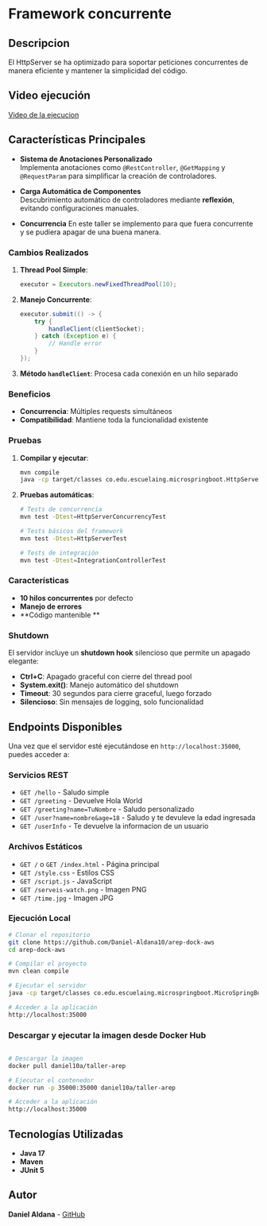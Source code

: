 # Framework concurrente

## Descripcion

El HttpServer se ha optimizado para soportar peticiones concurrentes de manera eficiente y mantener la simplicidad del código.

## Video ejecución
[Video de la ejecucion](https://www.loom.com/share/242d418ee141443fab877865e873e490?sid=667d8ab0-0f03-408a-b8a4-263be2d8c5b3)

## Características Principales

- **Sistema de Anotaciones Personalizado**  
  Implementa anotaciones como `@RestController`, `@GetMapping` y `@RequestParam` para simplificar la creación de controladores.

- **Carga Automática de Componentes**  
  Descubrimiento automático de controladores mediante **reflexión**, evitando configuraciones manuales.
- **Concurrencia**
  En este taller se implemento para que fuera concurrente y se pudiera apagar de una buena manera.

### Cambios Realizados

1. **Thread Pool Simple**: 
   ```java
   executor = Executors.newFixedThreadPool(10);
   ```

2. **Manejo Concurrente**:
   ```java
   executor.submit(() -> {
       try {
           handleClient(clientSocket);
       } catch (Exception e) {
           // Handle error
       }
   });
   ```

3. **Método `handleClient`**: Procesa cada conexión en un hilo separado

### Beneficios

- **Concurrencia**: Múltiples requests simultáneos
- **Compatibilidad**: Mantiene toda la funcionalidad existente


### Pruebas

1. **Compilar y ejecutar**:
   ```bash
   mvn compile
   java -cp target/classes co.edu.escuelaing.microspringboot.HttpServer
   ```

2. **Pruebas automáticas**:
   ```bash
   # Tests de concurrencia
   mvn test -Dtest=HttpServerConcurrencyTest
   
   # Tests básicos del framework
   mvn test -Dtest=HttpServerTest
   
   # Tests de integración
   mvn test -Dtest=IntegrationControllerTest
   ```

### Características

- **10 hilos concurrentes** por defecto
- **Manejo de errores**
- **Código  mantenible **


### Shutdown 

El servidor incluye un **shutdown hook** silencioso que permite un apagado elegante:

- **Ctrl+C**: Apagado graceful con cierre del thread pool
- **System.exit()**: Manejo automático del shutdown
- **Timeout**: 30 segundos para cierre graceful, luego forzado
- **Silencioso**: Sin mensajes de logging, solo funcionalidad

## Endpoints Disponibles

Una vez que el servidor esté ejecutándose en `http://localhost:35000`, puedes acceder a:

### Servicios REST
- `GET /hello` - Saludo simple
- `GET /greeting` - Devuelve Hola World
- `GET /greeting?name=TuNombre` - Saludo personalizado
- `GET /user?name=nombre&age=18` - Saludo y te devuleve la edad ingresada
- `GET /userInfo` - Te devuelve la informacion de un usuario

### Archivos Estáticos
- `GET /` o `GET /index.html` - Página principal
- `GET /style.css` - Estilos CSS
- `GET /script.js` - JavaScript
- `GET /serveis-watch.png` - Imagen PNG
- `GET /time.jpg` - Imagen JPG

### Ejecución Local

```bash
# Clonar el repositorio
git clone https://github.com/Daniel-Aldana10/arep-dock-aws
cd arep-dock-aws

# Compilar el proyecto
mvn clean compile

# Ejecutar el servidor
java -cp target/classes co.edu.escuelaing.microspringboot.MicroSpringBoot

# Acceder a la aplicación
http://localhost:35000

```
### Descargar y ejecutar la imagen desde Docker Hub

```bash

# Descargar la imagen
docker pull daniel10a/taller-arep

# Ejecutar el contenedor 
docker run -p 35000:35000 daniel10a/taller-arep

# Acceder a la aplicación
http://localhost:35000

```
##  Tecnologías Utilizadas

- **Java 17** 
- **Maven** 
- **JUnit 5** 

## Autor

**Daniel Aldana** - [GitHub](https://github.com/Daniel-Aldana10)